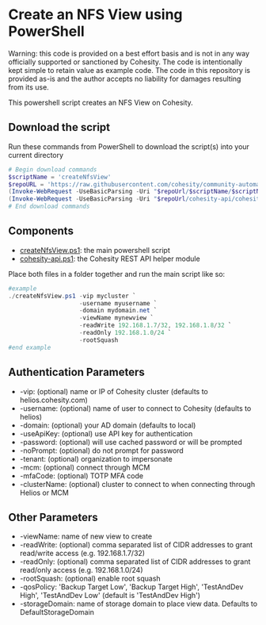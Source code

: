 # Create an NFS View using PowerShell

Warning: this code is provided on a best effort basis and is not in any way officially supported or sanctioned by Cohesity. The code is intentionally kept simple to retain value as example code. The code in this repository is provided as-is and the author accepts no liability for damages resulting from its use.

This powershell script creates an NFS View on Cohesity.

## Download the script

Run these commands from PowerShell to download the script(s) into your current directory

```powershell
# Begin download commands
$scriptName = 'createNfsView'
$repoURL = 'https://raw.githubusercontent.com/cohesity/community-automation-samples/main/powershell'
(Invoke-WebRequest -UseBasicParsing -Uri "$repoUrl/$scriptName/$scriptName.ps1").content | Out-File "$scriptName.ps1"; (Get-Content "$scriptName.ps1") | Set-Content "$scriptName.ps1"
(Invoke-WebRequest -UseBasicParsing -Uri "$repoUrl/cohesity-api/cohesity-api.ps1").content | Out-File cohesity-api.ps1; (Get-Content cohesity-api.ps1) | Set-Content cohesity-api.ps1
# End download commands
```

## Components

* [createNfsView.ps1](https://raw.githubusercontent.com/cohesity/community-automation-samples/main/powershell/createNfsView/createNfsView.ps1): the main powershell script
* [cohesity-api.ps1](https://raw.githubusercontent.com/cohesity/community-automation-samples/main/powershell/cohesity-api/cohesity-api.ps1): the Cohesity REST API helper module

Place both files in a folder together and run the main script like so:

```powershell
#example
./createNfsView.ps1 -vip mycluster `
                    -username myusername `
                    -domain mydomain.net `
                    -viewName mynewview `
                    -readWrite 192.168.1.7/32, 192.168.1.8/32 `
                    -readOnly 192.168.1.0/24 `
                    -rootSquash
#end example
```

## Authentication Parameters

* -vip: (optional) name or IP of Cohesity cluster (defaults to helios.cohesity.com)
* -username: (optional) name of user to connect to Cohesity (defaults to helios)
* -domain: (optional) your AD domain (defaults to local)
* -useApiKey: (optional) use API key for authentication
* -password: (optional) will use cached password or will be prompted
* -noPrompt: (optional) do not prompt for password
* -tenant: (optional) organization to impersonate
* -mcm: (optional) connect through MCM
* -mfaCode: (optional) TOTP MFA code
* -clusterName: (optional) cluster to connect to when connecting through Helios or MCM

## Other Parameters

* -viewName: name of new view to create
* -readWrite: (optional) comma separated list of CIDR addresses to grant read/write access (e.g. 192.168.1.7/32)
* -readOnly: (optional) comma separated list of CIDR addresses to grant read/only access (e.g. 192.168.1.0/24)
* -rootSquash: (optional) enable root squash
* -qosPolicy: 'Backup Target Low', 'Backup Target High', 'TestAndDev High', 'TestAndDev Low' (default is 'TestAndDev High')
* -storageDomain: name of storage domain to place view data. Defaults to DefaultStorageDomain
